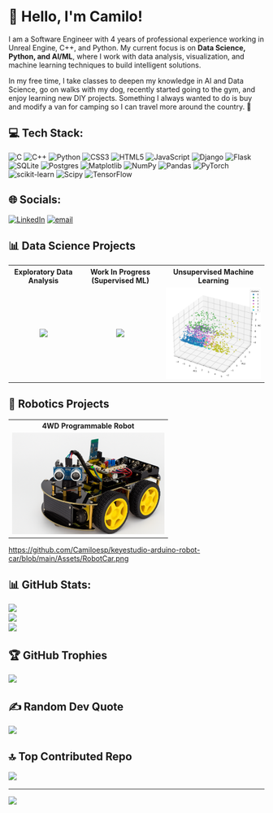 # 👋 Hello, I'm Camilo!
I am a Software Engineer with 4 years of professional experience working in Unreal Engine, C++, and Python.
My current focus is on **Data Science, Python, and AI/ML**, where I work with data analysis, visualization, and machine learning techniques to build intelligent solutions.


In my free time, I take classes to deepen my knowledge in AI and Data Science, go on walks with my dog, recently started going to the gym, and enjoy learning new DIY projects.
Something I always wanted to do is buy and modify a van for camping so I can travel more around the country. 🚐

## 💻 Tech Stack:
![C](https://img.shields.io/badge/c-%2300599C.svg?style=for-the-badge&logo=c&logoColor=white) ![C++](https://img.shields.io/badge/c++-%2300599C.svg?style=for-the-badge&logo=c%2B%2B&logoColor=white) ![Python](https://img.shields.io/badge/python-3670A0?style=for-the-badge&logo=python&logoColor=ffdd54) ![CSS3](https://img.shields.io/badge/css3-%231572B6.svg?style=for-the-badge&logo=css3&logoColor=white) ![HTML5](https://img.shields.io/badge/html5-%23E34F26.svg?style=for-the-badge&logo=html5&logoColor=white) ![JavaScript](https://img.shields.io/badge/javascript-%23323330.svg?style=for-the-badge&logo=javascript&logoColor=%23F7DF1E) ![Django](https://img.shields.io/badge/django-%23092E20.svg?style=for-the-badge&logo=django&logoColor=white) ![Flask](https://img.shields.io/badge/flask-%23000.svg?style=for-the-badge&logo=flask&logoColor=white) ![SQLite](https://img.shields.io/badge/sqlite-%2307405e.svg?style=for-the-badge&logo=sqlite&logoColor=white) ![Postgres](https://img.shields.io/badge/postgres-%23316192.svg?style=for-the-badge&logo=postgresql&logoColor=white) ![Matplotlib](https://img.shields.io/badge/Matplotlib-%23ffffff.svg?style=for-the-badge&logo=Matplotlib&logoColor=black) ![NumPy](https://img.shields.io/badge/numpy-%23013243.svg?style=for-the-badge&logo=numpy&logoColor=white) ![Pandas](https://img.shields.io/badge/pandas-%23150458.svg?style=for-the-badge&logo=pandas&logoColor=white) ![PyTorch](https://img.shields.io/badge/PyTorch-%23EE4C2C.svg?style=for-the-badge&logo=PyTorch&logoColor=white) ![scikit-learn](https://img.shields.io/badge/scikit--learn-%23F7931E.svg?style=for-the-badge&logo=scikit-learn&logoColor=white) ![Scipy](https://img.shields.io/badge/SciPy-%230C55A5.svg?style=for-the-badge&logo=scipy&logoColor=%white) ![TensorFlow](https://img.shields.io/badge/TensorFlow-%23FF6F00.svg?style=for-the-badge&logo=TensorFlow&logoColor=white)

## 🌐 Socials:
[![LinkedIn](https://img.shields.io/badge/LinkedIn-%230077B5.svg?logo=linkedin&logoColor=white)](https://linkedin.com/in/camilo-espinosa1996) [![email](https://img.shields.io/badge/Email-D14836?logo=gmail&logoColor=white)](mailto:camesp96@gmail.com) 

<!--## 🚀 My Projects -->
<!-- [![Repo Image](https://github.com/Camiloesp/PythonDataScience_UnsupervisedML/blob/main/Data/3d_graph_clusters.png)](https://github.com/Camiloesp/PythonDataScience_UnsupervisedML) -->

<!-- =================================================================================================================================================================================================================================== -->
## 📊 Data Science Projects

<div align="center">
<table border="0" style="border-collapse: collapse;">
  <tr>
    <!-- Project Titles -->
    <th style="border: none;">Exploratory Data Analysis</th> 
    <th style="border: none;">Work In Progress (Supervised ML)</th>
    <th style="border: none;">Unsupervised Machine Learning</th>
  </tr>
  <tr>
    <!-- Project 1 -->
    <td style="border: none; text-align: center;">
      <a href="https://github.com/Camiloesp/Python-Data-Science-Data-Prep-EDA-with-Python">
        <img src="https://github.com/Camiloesp/Python-Data-Science-Data-Prep-EDA-with-Python/blob/master/Data/Screenshot%202025-10-04%20122753.png" width="300"/>
      </a>
    </td>
    <!-- Project 2 -->
    <td style="border: none; text-align: center;">
      <a href="">
        <img src="https://c.pxhere.com/images/95/69/e3a656b9fe407492d69728d865e9-1639627.jpg!d" width="300"/>
      </a>
    </td>
    <!-- Project 3 -->
    <td style="border: none; text-align: center;">
      <a href="https://github.com/Camiloesp/PythonDataScience_UnsupervisedML">
        <img src="https://raw.githubusercontent.com/Camiloesp/PythonDataScience_UnsupervisedML/main/Data/3d_graph_clusters.png" width="300"/>
      </a>
    </td>
  </tr>
</table>
</div>

<!-- =================================================================================================================================================================================================================================== -->
## 🤖 Robotics Projects 

<div align="center">
<table border="0" style="border-collapse: collapse;">
  <tr>
    <!-- Project Titles -->
    <th style="border: none;">4WD Programmable Robot</th> 
  </tr>
  <tr>
    <!-- Project 1 -->
    <td style="border: none; text-align: center;">
      <a href="https://github.com/Camiloesp/Python-Data-Science-Data-Prep-EDA-with-Python">
        <img src="https://github.com/Camiloesp/keyestudio-arduino-robot-car/blob/main/Assets/RobotCar.png" width="300"/>
      </a>
    </td>
  </tr>
</table>
</div>




https://github.com/Camiloesp/keyestudio-arduino-robot-car/blob/main/Assets/RobotCar.png

## 📊 GitHub Stats:
![](https://github-readme-stats.vercel.app/api?username=Camiloesp&theme=dark&hide_border=false&include_all_commits=true&count_private=false)<br/>
![](https://nirzak-streak-stats.vercel.app/?user=Camiloesp&theme=dark&hide_border=false)<br/>
![](https://github-readme-stats.vercel.app/api/top-langs/?username=Camiloesp&theme=dark&hide_border=false&include_all_commits=true&count_private=false&layout=compact)

## 🏆 GitHub Trophies
![](https://github-profile-trophy.vercel.app/?username=Camiloesp&theme=radical&no-frame=false&no-bg=true&margin-w=4)

## ✍️ Random Dev Quote
![](https://quotes-github-readme.vercel.app/api?type=horizontal&theme=radical)

## 🔝 Top Contributed Repo
![](https://github-contributor-stats.vercel.app/api?username=Camiloesp&limit=5&theme=dark&combine_all_yearly_contributions=true)

---
[![](https://visitcount.itsvg.in/api?id=Camiloesp&icon=0&color=0)](https://visitcount.itsvg.in)

<!-- Proudly created with GPRM ( https://gprm.itsvg.in ) -->





